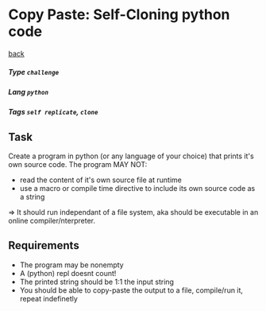 # Copy Paste: Self-Cloning python code
[back](..)
##### Type `challenge`
##### Lang `python`	
##### Tags `self replicate`, `clone`

## Task
Create a program in python (or any language of your choice) that prints it's own source code.
The program MAY NOT:
- read the content of it's own source file at runtime
- use a macro or compile time directive to include its own source code as a string
  
=> It should run independant of a file system, aka should be executable in an online compiler/nterpreter.

## Requirements
- The program may be nonempty
- A (python) repl doesnt count!
- The printed string should be 1:1 the input string
- You should be able to copy-paste the output to a file, compile/run it, repeat indefinetly
